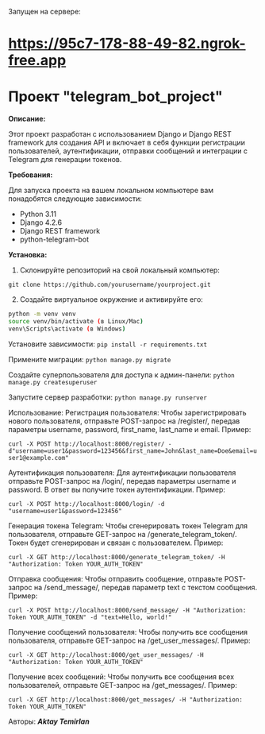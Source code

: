 Запущен на сервере: 
# https://95c7-178-88-49-82.ngrok-free.app 

# Проект "telegram_bot_project"

**Описание:**

Этот проект разработан с использованием Django и Django REST framework для создания API и включает в себя функции регистрации пользователей, аутентификации, отправки сообщений и интеграции с Telegram для генерации токенов.

**Требования:**

Для запуска проекта на вашем локальном компьютере вам понадобятся следующие зависимости:

- Python 3.11
- Django 4.2.6
- Django REST framework
- python-telegram-bot

**Установка:**

1. Склонируйте репозиторий на свой локальный компьютер:

```git clone https://github.com/yourusername/yourproject.git```

2. Создайте виртуальное окружение и активируйте его:

```bash
python -m venv venv
source venv/bin/activate (в Linux/Mac)
venv\Scripts\activate (в Windows)
```
Установите зависимости:
```pip install -r requirements.txt```

Примените миграции:
```python manage.py migrate```

Создайте суперпользователя для доступа к админ-панели:
```python manage.py createsuperuser```

Запустите сервер разработки:
```python manage.py runserver```

Использование:
Регистрация пользователя:
Чтобы зарегистрировать нового пользователя, отправьте POST-запрос на /register/, передав параметры username, password, first_name, last_name и email. Пример:

```curl -X POST http://localhost:8000/register/ -d"username=user1&password=123456&first_name=John&last_name=Doe&email=user1@example.com"```

Аутентификация пользователя:
Для аутентификации пользователя отправьте POST-запрос на /login/, передав параметры username и password. В ответ вы получите токен аутентификации. Пример:

```curl -X POST http://localhost:8000/login/ -d "username=user1&password=123456"```

Генерация токена Telegram:
Чтобы сгенерировать токен Telegram для пользователя, отправьте GET-запрос на /generate_telegram_token/. Токен будет сгенерирован и связан с пользователем. Пример:

```curl -X GET http://localhost:8000/generate_telegram_token/ -H "Authorization: Token YOUR_AUTH_TOKEN"```

Отправка сообщения:
Чтобы отправить сообщение, отправьте POST-запрос на /send_message/, передав параметр text с текстом сообщения. Пример:

```curl -X POST http://localhost:8000/send_message/ -H "Authorization: Token YOUR_AUTH_TOKEN" -d "text=Hello, world!"```

Получение сообщений пользователя:
Чтобы получить все сообщения пользователя, отправьте GET-запрос на /get_user_messages/. Пример:

```curl -X GET http://localhost:8000/get_user_messages/ -H "Authorization: Token YOUR_AUTH_TOKEN"```

Получение всех сообщений:
Чтобы получить все сообщения всех пользователей, отправьте GET-запрос на /get_messages/. Пример:

```curl -X GET http://localhost:8000/get_messages/ -H "Authorization: Token YOUR_AUTH_TOKEN"```

Авторы:
***Aktay Temirlan***
